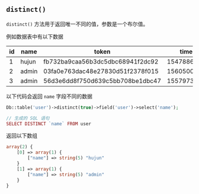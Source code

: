 ## `distinct()`

`distinct()` 方法用于返回唯一不同的值，参数是一个布尔值。

例如数据表中有以下数据

| id | name | token | time | status |
| - | - | - | - | - |
| 1 | hujun | fb732ba9caa56b3dc5dbc68941f2dc92 | 1547886908 | 1 |
| 2 | admin | 03fa0e763dac48e27830d51f2378f015 | 1560500358 | 1 |
| 3 | admin | 56d3e6dd8f750d639c5bb708be1dbc47 | 1557973031 | 1 |

以下代码会返回 `name` 字段不同的数据

``` php
Db::table('user')->distinct(true)->field('user')->select('name');

// 生成的 SQL 语句
SELECT DISTINCT `name` FROM user
```

返回以下数组

``` php
array(2) {
    [0] => array(1) {
        ["name"] => string(5) "hujun"
    }
    [1] => array(1) {
        ["name"] => string(5) "admin"
    }
}
```
